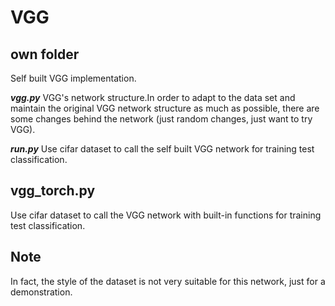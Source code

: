 # VGG

## own folder
Self built VGG implementation.

***vgg.py***
VGG's network structure.In order to adapt to the data set and maintain the original VGG network structure as much as possible, there are some changes behind the network (just random changes, just want to try VGG).

***run.py***
Use cifar dataset to call the self built VGG network for training test classification.

## vgg_torch.py
Use cifar dataset to call the VGG network with built-in functions for training test classification.

## Note
In fact, the style of the dataset is not very suitable for this network, just for a demonstration.

